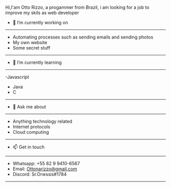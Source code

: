  Hi,I'am Otto Rizzo, a progammer from Brazil, i am looking for a job to improve my skils as web developer

- 🔭 I’m currently working on
- -------------------------------------------------------------------
- Automating processes such as sending emails and sending photos
- My own website
- Some secret stuff
-------------------------------------------------------------------

- 🌱 I’m currently learning 
-------------------------------------------------------------------
-Javascript
- Java
- C
-------------------------------------------------------------------

- 💬 Ask me about
-------------------------------------------------------------------
- Anything technology related
- Internet protocols
- Cloud computing
-------------------------------------------------------------------
- 📫 Get in touch
-------------------------------------------------------------------
- Whatsapp: +55 82 9 9410-6567
- Email: Ottonarizzo@gmail.com
- Discord: Sr.Orwssis#1784
-------------------------------------------------------------------
